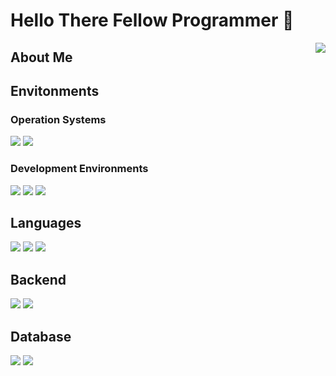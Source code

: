 # Hello There Fellow Programmer 👋
<img align="right" src="https://github-readme-stats.vercel.app/api?username=EricFeher&show_icons=true&theme=dracula&text_color=F8F8F2&icon_color=79DAFA&title_color=DD6387&hide_border=true&custom_title=Github%20Stats"/>
<h2>About Me</h2>

<h2>Envitonments</h2>
<h3>Operation Systems</h3>
<img src="https://img.shields.io/badge/Debain%20Linux-282A36?style=for-the-badge&logo=Debian&logoColor=79DAFA">
<img src="https://img.shields.io/badge/Widnows-282A36?style=for-the-badge&logo=windows&logoColor=79DAFA">
<h3>Development Environments</h3>
<img src="https://img.shields.io/badge/IntelliJ%20Idea-282A36?style=for-the-badge&logo=intellijidea&logoColor=79DAFA">
<img src="https://img.shields.io/badge/Webstorm-282A36?style=for-the-badge&logo=webstorm&logoColor=79DAFA">
<img src="https://img.shields.io/badge/PyCharm-282A36?style=for-the-badge&logo=pycharm&logoColor=79DAFA">

<h2>Languages</h2>
<img src="https://img.shields.io/badge/javascript-282A36?style=for-the-badge&logo=javascript&logoColor=79DAFA">
<img src="https://img.shields.io/badge/Java-282A36?style=for-the-badge&logo=java&logoColor=79DAFA">
<img src="https://img.shields.io/badge/python-282A36?style=for-the-badge&logo=python&logoColor=79DAFA">

<h2>Backend</h2>
<img src="https://img.shields.io/badge/node.js-282A36?style=for-the-badge&logo=node.js&logoColor=79DAFA">
<img src="https://img.shields.io/badge/spring-282A36?style=for-the-badge&logo=spring&logoColor=79DAFA">

<h2>Database</h2>
<img src="https://img.shields.io/badge/mysql-282A36?style=for-the-badge&logo=mysql&logoColor=79DAFA">
<img src="https://img.shields.io/badge/postgresql-282A36?style=for-the-badge&logo=postgresql&logoColor=79DAFA">
